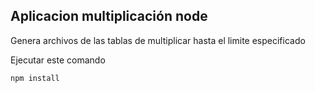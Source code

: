 ## Aplicacion multiplicación node

Genera archivos de las tablas de multiplicar hasta el limite especificado

Ejecutar este comando

```
npm install
```
